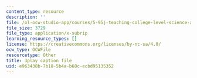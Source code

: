 ```yaml
---
content_type: resource
description: ''
file: /ol-ocw-studio-app/courses/5-95j-teaching-college-level-science-and-engineering-fall-2015/e963438b7b185b4ab68cecbd95135352_I1IeF7D7kkY.vtt
file_size: 3729
file_type: application/x-subrip
learning_resource_types: []
license: https://creativecommons.org/licenses/by-nc-sa/4.0/
ocw_type: OCWFile
resourcetype: Other
title: 3play caption file
uid: e963438b-7b18-5b4a-b68c-ecbd95135352
---
```


